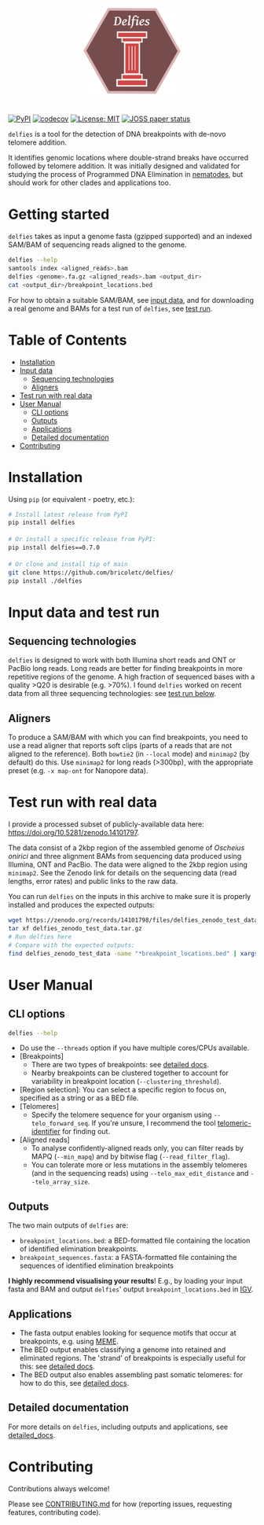 <p align="center">
<img height="175" src="img/delfies_logo.png">
<h1 align="center"></h1>
</p>


[![PyPI](https://img.shields.io/pypi/v/delfies)](https://pypi.org/project/delfies/)
[![codecov](https://codecov.io/github/bricoletc/delfies/graph/badge.svg?token=7GP56CS6NU)](https://codecov.io/github/bricoletc/delfies)
[![License: MIT](https://img.shields.io/badge/License-MIT-green.svg)](https://opensource.org/licenses/MIT)
[![JOSS paper status](https://joss.theoj.org/papers/e9a54b5b34327be54050d6796cf9a31b/status.svg)](https://joss.theoj.org/papers/e9a54b5b34327be54050d6796cf9a31b)

`delfies` is a tool for the detection of DNA breakpoints with de-novo telomere addition.

It identifies genomic locations where double-strand breaks have occurred followed by telomere addition.
It was initially designed and validated for studying the process of Programmed DNA Elimination
in [nematodes](https://doi.org/10.1016/j.cub.2023.07.058), but should work for other clades and applications too.

# <a name="started"></a> Getting started

`delfies` takes as input a genome fasta (gzipped supported) and an indexed SAM/BAM of 
sequencing reads aligned to the genome.

```sh
delfies --help
samtools index <aligned_reads>.bam
delfies <genome>.fa.gz <aligned_reads>.bam <output_dir>
cat <output_dir>/breakpoint_locations.bed
```

For how to obtain a suitable SAM/BAM, see [input data](#input_data), and for 
downloading a real genome and BAMs for a test run of `delfies`, see [test run](#test_run).

# Table of Contents

- [Installation](#installation)
- [Input data](#input_data)
    - [Sequencing technologies](#seq_tech)
    - [Aligners](#aligners)
- [Test run with real data](#test_run)
- [User Manual](#manual)
    - [CLI options](#CLI)
    - [Outputs](#outputs)
    - [Applications](#applications)
    - [Detailed documentation](#detailed_docs)
- [Contributing](#contributing)

# Installation
Using `pip` (or equivalent - poetry, etc.): 
```sh
# Install latest release from PyPI
pip install delfies

# Or install a specific release from PyPI:
pip install delfies==0.7.0

# Or clone and install tip of main
git clone https://github.com/bricoletc/delfies/
pip install ./delfies
```

# <a name="input_data"></a> Input data and test run

## <a name="seq_tech"></a> Sequencing technologies

`delfies` is designed to work with both Illumina short reads and ONT or PacBio
long reads. Long reads are better for finding breakpoints in more repetitive
regions of the genome. A high fraction of sequenced bases with a quality \>Q20
is desirable (e.g. \>70%). I found `delfies` worked on recent data from all three
sequencing technologies: see [test run below](#test_run).

## Aligners

To produce a SAM/BAM with which you can find breakpoints, you need to use a read
aligner that reports soft clips (parts of a reads that are not aligned to the
reference). Both `bowtie2` (in `--local` mode) and `minimap2` (by default) do this. 
Use `minimap2` for long reads (>300bp), with the appropriate preset (e.g. `-x map-ont` 
for Nanopore data).

# <a name="test_run"></a> Test run with real data

I provide a processed subset of publicly-available data here: 
https://doi.org/10.5281/zenodo.14101797. 

The data consist of a 2kbp region of the assembled genome of *Oscheius onirici*
and three alignment BAMs from sequencing data produced using Illumina, ONT and
PacBio. The data were aligned to the 2kbp region using `minimap2`. See the
Zenodo link for details on the sequencing data (read lengths, error rates) and
public links to the raw data.

You can run `delfies` on the inputs in this archive to make sure it is properly 
installed and produces the expected outputs:

```sh
wget https://zenodo.org/records/14101798/files/delfies_zenodo_test_data.tar.gz
tar xf delfies_zenodo_test_data.tar.gz
# Run delfies here
# Compare with the expected outputs:
find delfies_zenodo_test_data -name "*breakpoint_locations.bed" | xargs cat
```

# <a name="manual"></a> User Manual

## <a name="CLI"></a> CLI options

```sh
delfies --help
```

* Do use the `--threads` option if you have multiple cores/CPUs available.
* [Breakpoints]
   * There are two types of breakpoints: see [detailed docs][detailed_docs].
   * Nearby breakpoints can be clustered together to account for variability in breakpoint location (`--clustering_threshold`).
* [Region selection]: You can select a specific region to focus on, specified as a string or as a BED file.
* [Telomeres] 
    * Specify the telomere sequence for your organism using `--telo_forward_seq`. 
      If you're unsure, I recommend the tool [telomeric-identifier](https://github.com/tolkit/telomeric-identifier) for finding out.
* [Aligned reads]
    * To analyse confidently-aligned reads only, you can filter reads by MAPQ (`--min_mapq`) and by bitwise flag (`--read_filter_flag`).
    * You can tolerate more or less mutations in the assembly telomeres (and in the sequencing reads) using `--telo_max_edit_distance` and `--telo_array_size`.

## Outputs

The two main outputs of `delfies` are:

- `breakpoint_locations.bed`: a BED-formatted file containing the location of identified 
   elimination breakpoints.
- `breakpoint_sequences.fasta`: a FASTA-formatted file containing the sequences 
   of identified elimination breakpoints


**I highly recommend visualising your results**! E.g., by loading your input
fasta and BAM and output `delfies`' output `breakpoint_locations.bed` in
[IGV](https://github.com/igvteam/igv).

## Applications

* The fasta output enables looking for sequence motifs that occur at breakpoints, e.g. using [MEME](https://meme-suite.org/meme/).
* The BED output enables classifying a genome into retained and eliminated regions. 
  The 'strand' of breakpoints is especially useful for this: see [detailed docs][detailed_docs].
* The BED output also enables assembling past somatic telomeres: for how to do this, see [detailed docs][detailed_docs].

## <a name="detailed_docs"></a> Detailed documentation

For more details on `delfies`, including outputs and applications, see [detailed_docs][detailed_docs].

# Contributing

Contributions always welcome! 

Please see [CONTRIBUTING.md](CONTRIBUTING.md) for how (reporting issues, requesting
features, contributing code).

[detailed_docs]: docs/detailed_manual.md
